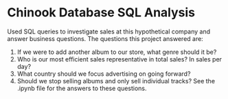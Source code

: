 # Chinook Database SQL Analysis
Used SQL queries to investigate sales at this hypothetical company and answer business questions. 
The questions this project answered are:
  1. If we were to add another album to our store, what genre should it be?
  2. Who is our most efficient sales representative in total sales? In sales per day?
  3. What country should we focus advertising on going forward?
  4. Should we stop selling albums and only sell individual tracks?
See the .ipynb file for the answers to these questions.
